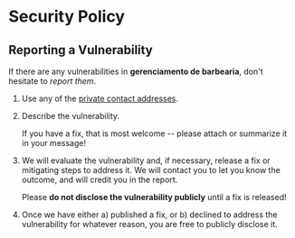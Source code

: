 # Security Policy

## Reporting a Vulnerability

If there are any vulnerabilities in **gerenciamento de barbearia**, don't hesitate to _report them_.

1. Use any of the [private contact addresses](https://github.com/lucas-ribeiro03/gerenciamento-de-barbearia#support).
2. Describe the vulnerability.

   If you have a fix, that is most welcome -- please attach or summarize it in your message!

3. We will evaluate the vulnerability and, if necessary, release a fix or mitigating steps to address it. We will contact you to let you know the outcome, and will credit you in the report.

   Please **do not disclose the vulnerability publicly** until a fix is released!

4. Once we have either a) published a fix, or b) declined to address the vulnerability for whatever reason, you are free to publicly disclose it.

